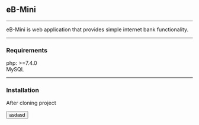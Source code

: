 ## eB-Mini

---

eB-Mini is web application that provides simple internet bank functionality.

---

### Requirements

php: >=7.4.0
<br>
MySQL

---

### Installation

After cloning project 

<button type="button" class="btn btn-danger" onclick="clipboard.writeText('sadaddd')"> asdasd </button>
